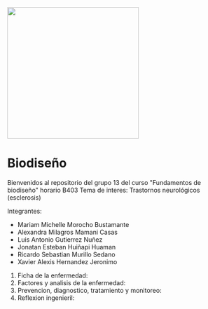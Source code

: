 <img src="https://www.grupolarabida.org/wp-content/uploads/2020/11/Copia-de-Imagotipo-PUCP-alta_resolucion-1.png" width="300"/>
<h1>Biodiseño</h1>
Bienvenidos al repositorio del grupo 13 del curso "Fundamentos de biodiseño" horario B403
Tema de interes: Trastornos neurológicos (esclerosis)

Integrantes:
- Mariam Michelle Morocho Bustamante
- Alexandra Milagros Mamani Casas
- Luis Antonio Gutierrez Nuñez
- Jonatan Esteban Huiñapi Huaman
- Ricardo Sebastian Murillo Sedano
- Xavier Alexis Hernandez Jeronimo

1. Ficha de la enfermedad:
2. Factores y analisis de la enfermedad:
3. Prevencion, diagnostico, tratamiento y monitoreo:
4. Reflexion ingenieril:
   
